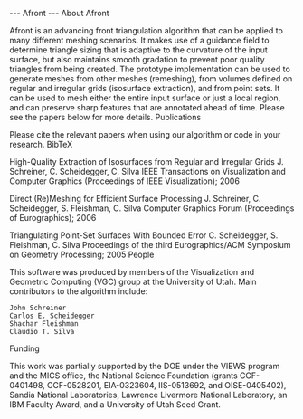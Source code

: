 
--- Afront ---
About Afront

Afront is an advancing front triangulation algorithm that can be applied to many different meshing scenarios. It makes use of a guidance field to determine triangle sizing that is adaptive to the curvature of the input surface, but also maintains smooth gradation to prevent poor quality triangles from being created. The prototype implementation can be used to generate meshes from other meshes (remeshing), from volumes defined on regular and irregular grids (isosurface extraction), and from point sets. It can be used to mesh either the entire input surface or just a local region, and can preserve sharp features that are annotated ahead of time. Please see the papers below for more details.
Publications

Please cite the relevant papers when using our algorithm or code in your research. BibTeX

High-Quality Extraction of Isosurfaces from Regular and Irregular Grids
J. Schreiner, C. Scheidegger, C. Silva
IEEE Transactions on Visualization and Computer Graphics (Proceedings of IEEE Visualization); 2006

Direct (Re)Meshing for Efficient Surface Processing
J. Schreiner, C. Scheidegger, S. Fleishman, C. Silva
Computer Graphics Forum (Proceedings of Eurographics); 2006

Triangulating Point-Set Surfaces With Bounded Error
C. Scheidegger, S. Fleishman, C. Silva
Proceedings of the third Eurographics/ACM Symposium on Geometry Processing; 2005
People

This software was produced by members of the Visualization and Geometric Computing (VGC) group at the University of Utah. Main contributors to the algorithm include:

    John Schreiner
    Carlos E. Scheidegger
    Shachar Fleishman
    Claudio T. Silva

Funding

This work was partially supported by the DOE under the VIEWS program and the MICS office, the National Science Foundation (grants CCF-0401498, CCF-0528201, EIA-0323604, IIS-0513692, and OISE-0405402), Sandia National Laboratories, Lawrence Livermore National Laboratory, an IBM Faculty Award, and a University of Utah Seed Grant.
